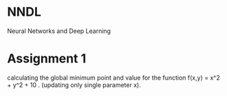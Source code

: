 # NNDL
Neural Networks and Deep Learning

# Assignment 1
calculating the global minimum point and value for the function f(x,y) = x^2 + y^2 + 10 . (updating only single parameter x).
